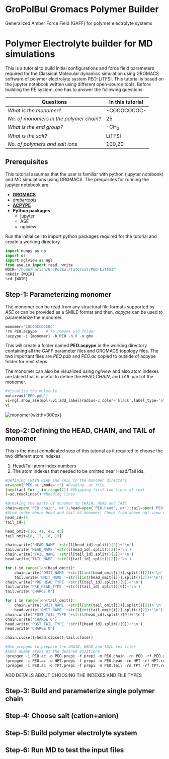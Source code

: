 # GroPolBul Gromacs Polymer Builder
Generalized Amber Force Field (GAFF) for polymer electrolyte systems

# Polymer Electrolyte builder for MD simulations

This is a tutorial to build initial configurations and force field parameters required for the Classical Molecular dynamics simulation using GROMACS software of polymer electrolyte system PEO-LiTFSI. This tutorial is based on the jupyter notebook written using different open-source tools. Before building the PE system, one has to answer the following questions:

Questions | In this tutorial
-------- | ----------------
*What is the monomer?* | -COCOCOCOC-
*No. of monomers in the polymer chain?* | 25
*What is the end group?* | -CH$_3$
*What is the salt?* | LiTFSI
*No. of polymers and salt ions* | 100,20

## Prerequisites

This tutorial assumes that the user is familiar with python (jupyter notebook) and MD simulations using GROMACS. The prequisites for running the jupyter notebook are:

* [**GROMACS**](https://www.gromacs.org/)
* [*ambertools*](https://ambermd.org/AmberTools.php)
* [**ACPYPE**](https://pypi.org/project/acpype/)
* **Python packages** 
    * jupyter
    * ASE
    * nglview

Run the initial cell to import python packages required for the tutorial and create a working directory.
```python
import numpy as np
import os
import nglview as ngl
from ase.io import read, write
WDIR='/home/harish/GroPolBul/tutorial/PEO-LiTFSI'
%mkdir {WDIR}
%cd {WDIR}
```

## Step-1: Parameterizing monomer
The monomer can be read from any structural file formats supported by *ASE* or can be provided as a SMILE format and then, *acpype* can be used to parameterize the monomer.
```python
monomer="COCCOCCOCCOC"
!rm PEO.acpype    # To remove old folder
!acpype -i {monomer} -b PEO -n 0 -o gmx
```
This will create a folder named **PEO.acpype** in the working directory containing all the GAFF parameter files and GROMACS topology files. The two important files are *PEO.pdb* and *PEO.ac* copied to outside of acpype folder for next steps.

The monomer can also be visualized using *nglview* and also atom indexes are labled that is useful to define the *HEAD*,*CHAIN*, and *TAIL* part of the monomer.

```python
#Visualize the molecule
mol=read('PEO.pdb')
vi=ngl.show_ase(mol);vi.add_label(radius=2,color='black',label_type='atomindex')
vi
```

![monomer](./monomer.png){width=300px}


## Step-2: Defining the HEAD, CHAIN, and TAIL of monomer
This is the most complicated step of this tutorial as it required to choose the two different atom indexes:

1. Head/Tail atom index numbers
2. The atom indexes that needed to be omitted near Head/Tail ids.

```python
#Defining CHAIN HEAD and TAIL in the monomer directory
ac=open('PEO.ac',mode='r') #Reading .ac file
[next(ac) for _ in range(2)] #Skipping first two lines of text
l=ac.readlines() #Reading lines

#Breaking the parts of monomer to CHAIN, HEAD and TAIL
chain=open('PEO.chain','w+');head=open('PEO.head','w+');tail=open('PEO.tail','w+')
#Atom index where head and tail of monomer; Check from above ngl view of mol
head_id=15
tail_id=1

head_omit=[16, 41, 42, 43]
tail_omit=[0, 17, 18, 19]

chain.write('HEAD_NAME '+str(l[head_id].split()[2])+'\n')
tail.write('HEAD_NAME '+str(l[head_id].split()[2])+'\n')
chain.write('TAIL_NAME '+str(l[tail_id].split()[2])+'\n')
head.write('TAIL_NAME '+str(l[tail_id].split()[2])+'\n')

for i in range(len(head_omit)):
	chain.write('OMIT_NAME '+str(l[int(head_omit[i])].split()[2])+'\n')
	tail.write('OMIT_NAME '+str(l[int(head_omit[i])].split()[2])+'\n')
chain.write('PRE_HEAD_TYPE '+str(l[tail_id].split()[9])+'\n')
tail.write('PRE_HEAD_TYPE '+str(l[tail_id].split()[9])+'\n')
tail.write('CHARGE 0')

for i in range(len(tail_omit)):
	chain.write('OMIT_NAME '+str(l[int(tail_omit[i])].split()[2])+'\n')
	head.write('OMIT_NAME '+str(l[int(tail_omit[i])].split()[2])+'\n')
chain.write('POST_TAIL_TYPE '+str(l[head_id].split()[9])+'\n')
chain.write('CHARGE 0')
head.write('POST_TAIL_TYPE '+str(l[head_id].split()[9])+'\n')
head.write('CHARGE 0')

chain.close();head.close();tail.close()

#Use prepgen to prepare the CHAIN, HEAD and TAIL res files
#Adds dummy atoms at the desired positions
!prepgen -i PEO.ac -o PEO.prepi -f prepi -m PEO.chain -rn PEO -rf PEO.res 
!prepgen -i PEO.ac -o HPT.prepi -f prepi -m PEO.head -rn HPT -rf HPT.res 
!prepgen -i PEO.ac -o TPT.prepi -f prepi -m PEO.tail -rn TPT -rf TPT.res 
```

ADD DETAILS ABOUT CHOOSING THE INDEXES AND FILE TYPES

## Step-3: Build and parameterize single polymer chain

## Step-4: Choose salt (cation+anion)

## Step-5: Build polymer electrolyte system

## Step-6: Run MD to test the input files
